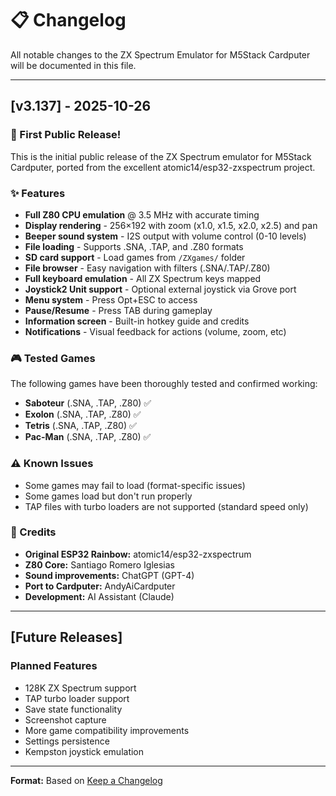 # 📋 Changelog

All notable changes to the ZX Spectrum Emulator for M5Stack Cardputer will be documented in this file.

---

## [v3.137] - 2025-10-26

### 🎉 First Public Release!

This is the initial public release of the ZX Spectrum emulator for M5Stack Cardputer, ported from the excellent atomic14/esp32-zxspectrum project.

### ✨ Features

- **Full Z80 CPU emulation** @ 3.5 MHz with accurate timing
- **Display rendering** - 256×192 with zoom (x1.0, x1.5, x2.0, x2.5) and pan
- **Beeper sound system** - I2S output with volume control (0-10 levels)
- **File loading** - Supports .SNA, .TAP, and .Z80 formats
- **SD card support** - Load games from `/ZXgames/` folder
- **File browser** - Easy navigation with filters (.SNA/.TAP/.Z80)
- **Full keyboard emulation** - All ZX Spectrum keys mapped
- **Joystick2 Unit support** - Optional external joystick via Grove port
- **Menu system** - Press Opt+ESC to access
- **Pause/Resume** - Press TAB during gameplay
- **Information screen** - Built-in hotkey guide and credits
- **Notifications** - Visual feedback for actions (volume, zoom, etc)

### 🎮 Tested Games

The following games have been thoroughly tested and confirmed working:
- **Saboteur** (.SNA, .TAP, .Z80) ✅
- **Exolon** (.SNA, .TAP, .Z80) ✅
- **Tetris** (.SNA, .TAP, .Z80) ✅
- **Pac-Man** (.SNA, .TAP, .Z80) ✅

### ⚠️ Known Issues

- Some games may fail to load (format-specific issues)
- Some games load but don't run properly
- TAP files with turbo loaders are not supported (standard speed only)

### 🙏 Credits

- **Original ESP32 Rainbow:** atomic14/esp32-zxspectrum
- **Z80 Core:** Santiago Romero Iglesias
- **Sound improvements:** ChatGPT (GPT-4)
- **Port to Cardputer:** AndyAiCardputer
- **Development:** AI Assistant (Claude)

---

## [Future Releases]

### Planned Features

- 128K ZX Spectrum support
- TAP turbo loader support
- Save state functionality
- Screenshot capture
- More game compatibility improvements
- Settings persistence
- Kempston joystick emulation

---

**Format:** Based on [Keep a Changelog](https://keepachangelog.com/en/1.0.0/)

